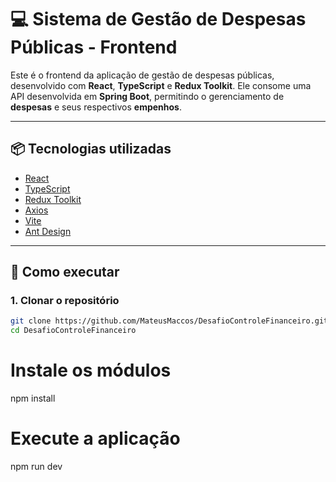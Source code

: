 # 💻 Sistema de Gestão de Despesas Públicas - Frontend

Este é o frontend da aplicação de gestão de despesas públicas, desenvolvido com **React**, **TypeScript** e **Redux Toolkit**. Ele consome uma API desenvolvida em **Spring Boot**, permitindo o gerenciamento de **despesas** e seus respectivos **empenhos**.

---

## 📦 Tecnologias utilizadas

- [React](https://reactjs.org/)
- [TypeScript](https://www.typescriptlang.org/)
- [Redux Toolkit](https://redux-toolkit.js.org/)
- [Axios](https://axios-http.com/)
- [Vite](https://vitejs.dev/)
- [Ant Design](https://ant.design)

---

## 🚀 Como executar

### 1. Clonar o repositório

```bash
git clone https://github.com/MateusMaccos/DesafioControleFinanceiro.git
cd DesafioControleFinanceiro
```

# Instale os módulos

npm install

# Execute a aplicação

npm run dev

